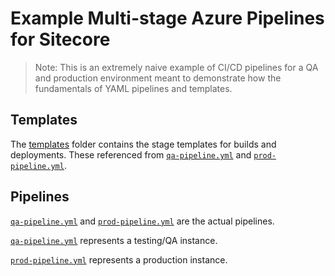 # Example Multi-stage Azure Pipelines for Sitecore
> Note: This is an extremely naive example of CI/CD pipelines for a QA and production environment meant to demonstrate how the fundamentals of YAML pipelines and templates.

## Templates
The [templates](templates/README.md) folder contains the stage templates for builds and deployments. These referenced from [`qa-pipeline.yml`](qa-pipeline.yml) and [`prod-pipeline.yml`](prod-pipeline.yml).

## Pipelines
[`qa-pipeline.yml`](qa-pipeline.yml) and [`prod-pipeline.yml`](prod-pipeline.yml) are the actual pipelines.

[`qa-pipeline.yml`](qa-pipeline.yml) represents a testing/QA instance. 

[`prod-pipeline.yml`](prod-pipeline.yml) represents a production instance.